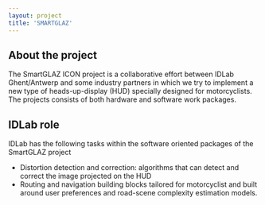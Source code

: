 ```yaml
---
layout: project
title: 'SMARTGLAZ'
---
```


## About the project

The SmartGLAZ ICON project is a collaborative effort between IDLab Ghent/Antwerp and some industry partners in which we try to implement a new type of heads-up-display (HUD) specially designed for motorcyclists. The projects consists of both hardware and software work packages.

## IDLab role

IDLab has the following tasks within the software oriented packages of the SmartGLAZ project

- Distortion detection and correction: algorithms that can detect and correct the image projected on the HUD 
- Routing and navigation building blocks tailored for motorcyclist and built around user preferences and road-scene complexity estimation models. 
